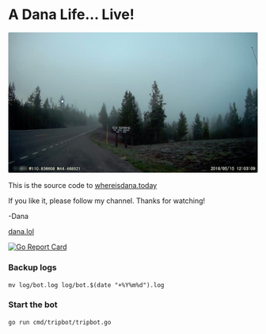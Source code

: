 # A Dana Life... Live!

![](assets/stream-screencap.jpg)

This is the source code to [whereisdana.today](http://whereisdana.today)

If you like it, please follow my channel. Thanks for watching!

-Dana

[dana.lol](https://dana.lol)

[![Go Report Card](https://goreportcard.com/badge/github.com/dmerrick/danalol-stream)](https://goreportcard.com/report/github.com/dmerrick/danalol-stream)


### Backup logs

```
mv log/bot.log log/bot.$(date "+%Y%m%d").log
```

### Start the bot

```
go run cmd/tripbot/tripbot.go
```
